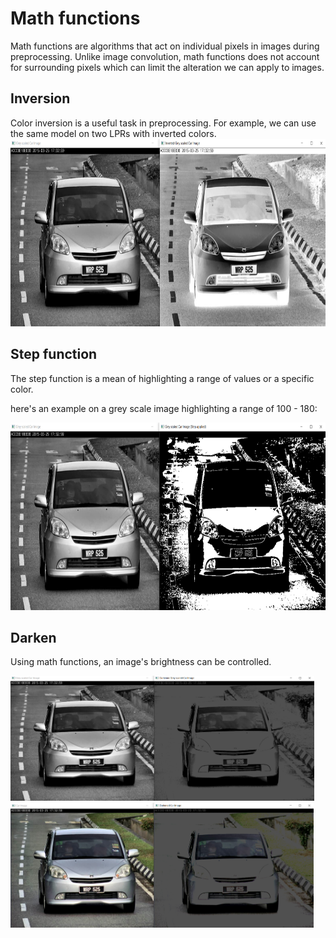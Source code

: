 # Math functions

Math functions are algorithms that act on individual pixels in images during preprocessing. Unlike image convolution, math functions does not account for surrounding pixels which can limit the alteration we can apply to images.

## Inversion

Color inversion is a useful task in preprocessing. For example, we can use the same model on two LPRs with inverted colors.
<img src="../../../Snippets/C++/CV/Math%20functions/inversion.png" height="300" alt="Inversion">

## Step function

The step function is a mean of highlighting a range of values or a specific color.

here's an example on a grey scale image highlighting a range of 100 - 180:

<img src="../../../Snippets/C++/CV/Math%20functions/step.png" height="300" alt="Step function">

## Darken

Using math functions, an image's brightness can be controlled.

<img src="../../../Snippets/C++/CV/Math%20functions/darken.png" height="200" alt="darken function">

<img src="../../../Snippets/C++/CV/Math%20functions/darken_RBG.png" height="200" alt="darken RBG function">
